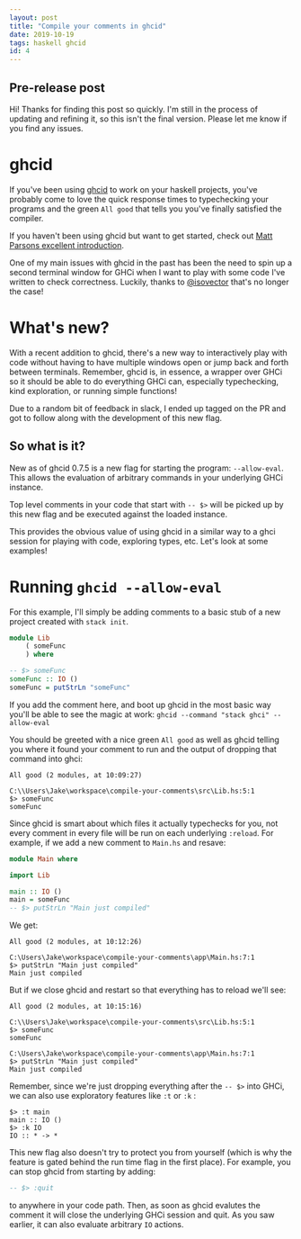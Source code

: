 ```yaml
---
layout: post
title: "Compile your comments in ghcid"
date: 2019-10-19
tags: haskell ghcid
id: 4
---
```

## Pre-release post
Hi! Thanks for finding this post so quickly. I'm still in the process of updating and refining it, so this isn't the final version. Please let me know if you find any issues. 

# ghcid
If you've been using [ghcid](https://github.com/ndmitchell/ghcid) to work on your haskell projects, you've probably come to love the quick response times to typechecking your programs and the green `All good` that tells you you've finally satisfied the compiler. 

If you haven't been using ghcid but want to get started, check out [Matt Parsons excellent introduction](https://www.parsonsmatt.org/2018/05/19/ghcid_for_the_win.html).

One of my main issues with ghcid in the past has been the need to spin up a second terminal window for GHCi when I want to play with some code I've written to check correctness. Luckily, thanks to [@isovector](https://github.com/ndmitchell/ghcid/pull/248) that's no longer the case! 

# What's new? 

With a recent addition to ghcid, there's a new way to interactively play with code without having to have multiple windows open or jump back and forth between terminals. Remember, ghcid is, in essence, a wrapper over GHCi so it should be able to do everything GHCi can, especially typechecking, kind exploration, or running simple functions! 

Due to a random bit of feedback in slack, I ended up tagged on the PR and got to follow along with the development of this new flag.

## So what is it?
New as of ghcid 0.7.5 is a new flag for starting the program:
`--allow-eval`. This allows the evaluation of arbitrary commands in your underlying GHCi instance.

Top level comments in your code that start with `-- $>` will be picked up by this new flag and be executed against the loaded instance. 

This provides the obvious value of using ghcid in a similar way to a ghci session for playing with code, exploring types, etc. Let's look at some examples! 

# Running `ghcid --allow-eval`

For this example, I'll simply be adding comments to a basic stub of a new project created with `stack init`. 

```haskell
module Lib
    ( someFunc
    ) where

-- $> someFunc 
someFunc :: IO ()
someFunc = putStrLn "someFunc"
```

If you add the comment here, and boot up ghcid in the most basic way you'll be able to see the magic at work:
`ghcid --command "stack ghci" --allow-eval`

You should be greeted with a nice green `All good` as well as ghcid telling you where it found your comment to run and the output of dropping that command into ghci:
```
All good (2 modules, at 10:09:27)

C:\\Users\Jake\workspace\compile-your-comments\src\Lib.hs:5:1
$> someFunc
someFunc
```

Since ghcid is smart about which files it actually typechecks for you, not every comment in every file will be run on each underlying `:reload`. For example, if we add a new comment to `Main.hs` and resave: 
```haskell
module Main where

import Lib

main :: IO ()
main = someFunc
-- $> putStrLn "Main just compiled"
```
We get: 
```
All good (2 modules, at 10:12:26)

C:\Users\Jake\workspace\compile-your-comments\app\Main.hs:7:1
$> putStrLn "Main just compiled"
Main just compiled
```
But if we close ghcid and restart so that everything has to reload we'll see: 
```
All good (2 modules, at 10:15:16)

C:\\Users\Jake\workspace\compile-your-comments\src\Lib.hs:5:1
$> someFunc
someFunc

C:\Users\Jake\workspace\compile-your-comments\app\Main.hs:7:1
$> putStrLn "Main just compiled"
Main just compiled
```

Remember, since we're just dropping everything after the `-- $>` into GHCi, we can also use exploratory features like `:t` or `:k` :

```
$> :t main
main :: IO ()
$> :k IO
IO :: * -> *
```

This new flag also doesn't try to protect you from yourself (which is why the feature is gated behind the run time flag in the first place). For example, you can stop ghcid from starting by adding: 
```haskell
-- $> :quit
```
to anywhere in your code path. Then, as soon as ghcid evalutes the comment it will close the underlying GHCi session and quit. As you saw earlier, it can also evaluate arbitrary `IO` actions. 

